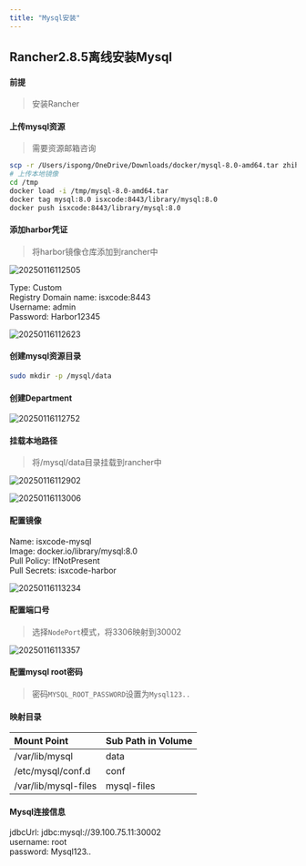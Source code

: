 ```yaml
---
title: "Mysql安装"
---
```


## Rancher2.8.5离线安装Mysql

#### 前提

> 安装Rancher

#### 上传mysql资源

> 需要资源邮箱咨询

```bash
scp -r /Users/ispong/OneDrive/Downloads/docker/mysql-8.0-amd64.tar zhihuiyun@39.100.75.11:/tmp
# 上传本地镜像
cd /tmp
docker load -i /tmp/mysql-8.0-amd64.tar
docker tag mysql:8.0 isxcode:8443/library/mysql:8.0
docker push isxcode:8443/library/mysql:8.0
```

#### 添加harbor凭证

> 将harbor镜像仓库添加到rancher中

![20250116112505](https://img.isxcode.com/picgo/20250116112505.png)

Type: Custom  
Registry Domain name: isxcode:8443  
Username: admin  
Password: Harbor12345  

![20250116112623](https://img.isxcode.com/picgo/20250116112623.png)

#### 创建mysql资源目录

```bash
sudo mkdir -p /mysql/data
```

#### 创建Department

![20250116112752](https://img.isxcode.com/picgo/20250116112752.png)

#### 挂载本地路径

> 将/mysql/data目录挂载到rancher中

![20250116112902](https://img.isxcode.com/picgo/20250116112902.png)

![20250116113006](https://img.isxcode.com/picgo/20250116113006.png)

#### 配置镜像

Name: isxcode-mysql  
Image: docker.io/library/mysql:8.0  
Pull Policy: IfNotPresent  
Pull Secrets: isxcode-harbor

![20250116113234](https://img.isxcode.com/picgo/20250116113234.png)

#### 配置端口号

> 选择`NodePort`模式，将3306映射到30002

![20250116113357](https://img.isxcode.com/picgo/20250116113357.png)

#### 配置mysql root密码

> 密码`MYSQL_ROOT_PASSWORD`设置为`Mysql123..`

#### 映射目录

| Mount Point          | Sub Path in Volume |
|:---------------------|:-------------------|
| /var/lib/mysql       | data               |     
| /etc/mysql/conf.d    | conf               |  
| /var/lib/mysql-files | mysql-files        |

#### Mysql连接信息

jdbcUrl:  jdbc:mysql://39.100.75.11:30002   
username:  root  
password:  Mysql123..